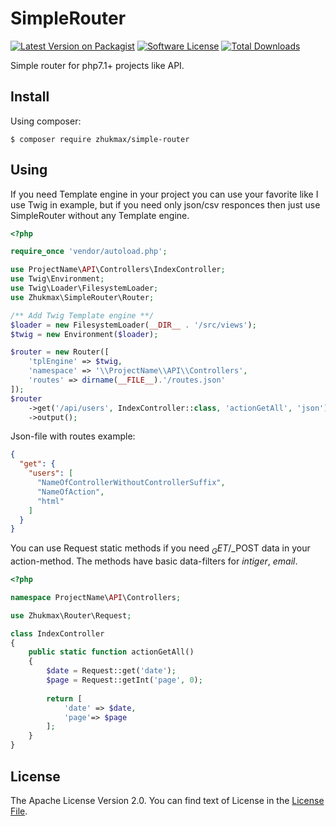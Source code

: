 # SimpleRouter
[![Latest Version on Packagist][ico-version]][link-packagist]
[![Software License][ico-license]](license.md)
[![Total Downloads][ico-downloads]][link-downloads]

Simple router for php7.1+ projects like API.

## Install
Using composer:
```console
$ composer require zhukmax/simple-router
```

## Using
If you need Template engine in your project you can use your favorite like I use Twig in example, but if you need only json/csv responces then just use SimpleRouter without any Template engine.
```php
<?php

require_once 'vendor/autoload.php';

use ProjectName\API\Controllers\IndexController;
use Twig\Environment;
use Twig\Loader\FilesystemLoader;
use Zhukmax\SimpleRouter\Router;

/** Add Twig Template engine **/
$loader = new FilesystemLoader(__DIR__ . '/src/views');
$twig = new Environment($loader);

$router = new Router([
    'tplEngine' => $twig,
    'namespace' => '\\ProjectName\\API\\Controllers',
    'routes' => dirname(__FILE__).'/routes.json'
]);
$router
    ->get('/api/users', IndexController::class, 'actionGetAll', 'json')
    ->output();
```
Json-file with routes example:
```json
{
  "get": {
    "users": [
      "NameOfControllerWithoutControllerSuffix",
      "NameOfAction",
      "html"
    ]
  }
}
```
You can use Request static methods if you need $_GET/$_POST data in your action-method. The methods have basic data-filters for *intiger*, *email*.
```php
<?php

namespace ProjectName\API\Controllers;

use Zhukmax\Router\Request;

class IndexController
{
    public static function actionGetAll()
    {
        $date = Request::get('date');
        $page = Request::getInt('page', 0);
        
        return [
            'date' => $date,
            'page'=> $page
        ];
    }
}
```

## License

The Apache License Version 2.0. You can find text of License in the [License File](license.md).

[ico-version]: https://img.shields.io/packagist/v/zhukmax/simple-router.svg
[ico-license]: https://img.shields.io/badge/license-Apache%202-brightgreen.svg
[ico-downloads]: https://img.shields.io/packagist/dt/zhukmax/simple-router.svg

[link-packagist]: https://packagist.org/packages/zhukmax/simple-router
[link-downloads]: https://packagist.org/packages/zhukmax/simple-router
